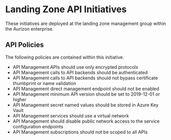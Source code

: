 # Landing Zone API Initiatives

These initiatives are deployed at the landing zone management group within the Aurizon enterprise.

## API Policies

The following policies are contained within this initiative.

- API Management APIs should use only encrypted protocols
- API Management calls to API backends should be authenticated
- API Management calls to API backends should not bypass certificate thumbprint or name validation
- API Management direct management endpoint should not be enabled
- API Management minimum API version should be set to 2019-12-01 or higher
- API Management secret named values should be stored in Azure Key Vault
- API Management services should use a virtual network
- API Management should disable public network access to the service configuration endpoints
- API Management subscriptions should not be scoped to all APIs
